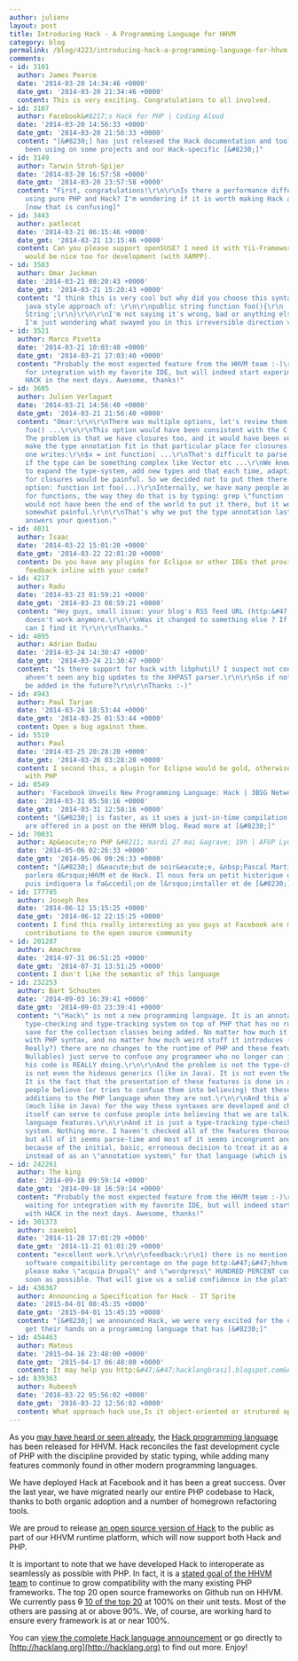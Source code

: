 ```yaml
---
author: julienv
layout: post
title: Introducing Hack - A Programming Language for HHVM
category: blog
permalink: /blog/4223/introducing-hack-a-programming-language-for-hhvm
comments:
- id: 3101
  author: James Pearce
  date: '2014-03-20 14:34:46 +0000'
  date_gmt: '2014-03-20 21:34:46 +0000'
  content: This is very exciting. Congratulations to all involved.
- id: 3107
  author: Facebook&#8217;s Hack for PHP | Coding Aloud
  date: '2014-03-20 14:56:33 +0000'
  date_gmt: '2014-03-20 21:56:33 +0000'
  content: "[&#8230;] has just released the Hack documentation and tools that we have
    been using on some projects and our Hack-specific [&#8230;]"
- id: 3149
  author: Tarwin Stroh-Spijer
  date: '2014-03-20 16:57:58 +0000'
  date_gmt: '2014-03-20 23:57:58 +0000'
  content: "First, congratulations!\r\n\r\nIs there a performance difference between
    using pure PHP and Hack? I'm wondering if it is worth making Hack a Haxe target?
    [now that is confusing]"
- id: 3443
  author: patlecat
  date: '2014-03-21 06:15:46 +0000'
  date_gmt: '2014-03-21 13:15:46 +0000'
  content: Can you please support openSUSE? I need it with Yii-Framework. Windows
    would be nice too for development (with XAMPP).
- id: 3503
  author: Omar Jackman
  date: '2014-03-21 08:20:43 +0000'
  date_gmt: '2014-03-21 15:20:43 +0000'
  content: "I think this is very cool but why did you choose this syntax versus the
    java style approach of: \r\n\r\npublic string function foo(){\r\n    return 'Some
    String';\r\n}\r\n\r\nI'm not saying it's wrong, bad or anything else negative
    I'm just wondering what swayed you in this irreversible direction versus another."
- id: 3521
  author: Marco Pivetta
  date: '2014-03-21 10:03:40 +0000'
  date_gmt: '2014-03-21 17:03:40 +0000'
  content: "Probably the most expected feature from the HHVM team :-)\r\n\r\nI'm waiting
    for integration with my favorite IDE, but will indeed start experimenting with
    HACK in the next days. Awesome, thanks!"
- id: 3605
  author: Julien Verlaguet
  date: '2014-03-21 14:56:40 +0000'
  date_gmt: '2014-03-21 21:56:40 +0000'
  content: "Omar:\r\n\r\nThere was multiple options, let's review them.\r\nint function
    foo() ...\r\n\r\nThis option would have been consistent with the C tradition.
    The problem is that we have closures too, and it would have been very hard to
    make the type annotation fit in that particular place for closures.\r\n\r\nWhen
    one writes:\r\n$x = int function( ...\r\nThat's difficult to parse, especially
    if the type can be something complex like Vector etc ...\r\nWe knew that we wanted
    to expand the type-system, add new types and that each time, adapting the parser
    for closures would be painful. So we decided not to put them there.\r\n\r\nSecond
    option: function int foo(...)\r\nInternally, we have many people and tools \"grepping\"
    for functions, the way they do that is by typing: grep \"function foo\".\r\nIt
    would not have been the end of the world to put it there, but it would have been
    somewhat painful.\r\n\r\nThat's why we put the type annotation last. I hope this
    answers your question."
- id: 4031
  author: Isaac
  date: '2014-03-22 15:01:20 +0000'
  date_gmt: '2014-03-22 22:01:20 +0000'
  content: Do you have any plugins for Eclipse or other IDEs that provide the hh_client's
    feedback inline with your code?
- id: 4217
  author: Radu
  date: '2014-03-23 01:59:21 +0000'
  date_gmt: '2014-03-23 08:59:21 +0000'
  content: "Hey guys, small issue: your blog's RSS feed URL (http:&#47;&#47;hhvm.com&#47;blog&#47;feed&#47;)
    doesn't work anymore.\r\n\r\nWas it changed to something else ? If yes, where
    can I find it ?\r\n\r\nThanks."
- id: 4895
  author: Adrian Budau
  date: '2014-03-24 14:30:47 +0000'
  date_gmt: '2014-03-24 21:30:47 +0000'
  content: "Is there support for hack with libphutil? I suspect not considering I
    ahven't seen any big updates to the XHPAST parser.\r\n\r\nSo if not, will there
    be added in the future?\r\n\r\nThanks :-)"
- id: 4943
  author: Paul Tarjan
  date: '2014-03-24 18:53:44 +0000'
  date_gmt: '2014-03-25 01:53:44 +0000'
  content: Open a bug against them.
- id: 5519
  author: Paul
  date: '2014-03-25 20:28:20 +0000'
  date_gmt: '2014-03-26 03:28:20 +0000'
  content: I second this, a plugin for Eclipse would be gold, otherwise I might stick
    with PHP
- id: 8549
  author: 'Facebook Unveils New Programming Language: Hack | 3BSG Network'
  date: '2014-03-31 05:58:16 +0000'
  date_gmt: '2014-03-31 12:58:16 +0000'
  content: "[&#8230;] is faster, as it uses a just-in-time compilation approach. Details
    are offered in a post on the HHVM blog. Read more at [&#8230;]"
- id: 70031
  author: Ap&eacute;ro PHP &#8211; mardi 27 mai &agrave; 19h | AFUP Lyon
  date: '2014-05-06 02:26:33 +0000'
  date_gmt: '2014-05-06 09:26:33 +0000'
  content: "[&#8230;] d&eacute;but de soir&eacute;e, &nbsp;Pascal Martin&nbsp;nous
    parlera d&rsquo;HHVM et de Hack. Il nous fera un petit historique d&rsquo;HHVM,
    puis indiquera la fa&ccedil;on de l&rsquo;installer et de [&#8230;]"
- id: 177785
  author: Joseph Rex
  date: '2014-06-12 15:15:25 +0000'
  date_gmt: '2014-06-12 22:15:25 +0000'
  content: I find this really interesting as you guys at Facebook are making great
    contributions to the open source community
- id: 201287
  author: Amachree
  date: '2014-07-31 06:51:25 +0000'
  date_gmt: '2014-07-31 13:51:25 +0000'
  content: I don't like the semantic of this language
- id: 232253
  author: Bart Schouten
  date: '2014-09-03 16:39:41 +0000'
  date_gmt: '2014-09-03 23:39:41 +0000'
  content: "\"Hack\" is not a new programming language. It is an annotation-based
    type-checking and type-tracking system on top of PHP that has no runtime implications
    save for the collection classes being added. No matter how much it integrates
    with PHP syntax, and no matter how much weird stuff it introduces (Nullable types?
    Really?) there are no changes to the runtime of PHP and these features (like the
    Nullables) just serve to confuse any programmer who no longer can intuit what
    his code is REALLY doing.\r\n\r\nAnd the problem is not the type-checking. It
    is not even the hideous generics (like in Java). It is not even the Nullables.
    It is the fact that the presentation of these features is done in a way that makes
    people believe (or tries to confuse them into believing) that these are really
    additions to the PHP language when they are not.\r\n\r\nAnd this also has implications
    (much like in Java) for the way these syntaxes are developed and chosen. The syntax
    itself can serve to confuse people into believing that we are talking about core
    language features.\r\n\r\nAnd it is just a type-tracking type-checking warning-generating
    system. Nothing more. I haven't checked all of the features thoroughly (like Shapes)
    but all of it seems parse-time and most of it seems incongruent and ill-designed
    because of the initial, basic, erroneous decision to treat it as a \"language\"
    instead of as an \"annotation system\" for that language (which is PHP)."
- id: 242261
  author: The king
  date: '2014-09-18 09:59:14 +0000'
  date_gmt: '2014-09-18 16:59:14 +0000'
  content: "Probably the most expected feature from the HHVM team :-)\r\n\r\nI&rsquo;m
    waiting for integration with my favorite IDE, but will indeed start experimenting
    with HACK in the next days. Awesome, thanks!"
- id: 301373
  author: zaxebo1
  date: '2014-11-20 17:01:29 +0000'
  date_gmt: '2014-11-21 01:01:29 +0000'
  content: "excellent work.\r\n\r\nfeedback:\r\n1) there is no mention of \"wordpress\"
    software compaitibility percentage on the page http:&#47;&#47;hhvm.com&#47;frameworks&#47;\r\n\r\n2)
    please make \"acquia Drupal\" and \"wordpress\" HUNDRED PERCENT compatible As
    soon as possible. That will give us a solid confidence in the platform too."
- id: 436367
  author: Announcing a Specification for Hack - IT Sprite
  date: '2015-04-01 08:45:35 +0000'
  date_gmt: '2015-04-01 15:45:35 +0000'
  content: "[&#8230;] we announced Hack, we were very excited for the community to
    get their hands on a programming language that has [&#8230;]"
- id: 454463
  author: Mateus
  date: '2015-04-16 23:48:00 +0000'
  date_gmt: '2015-04-17 06:48:00 +0000'
  content: It may help you http:&#47;&#47;hacklangbrasil.blogspot.com&#47;2014&#47;11&#47;hack-plugin-to-sublime-text.html?m=1
- id: 839363
  author: Rubeesh
  date: '2016-03-22 05:56:02 +0000'
  date_gmt: '2016-03-22 12:56:02 +0000'
  content: What approach hack use,Is it object-oriented or strutured approach?
---
```


As you [may have heard or seen already](https://code.facebook.com/posts/264544830379293/hack-a-new-programming-language-for-hhvm/), the [Hack programming language](http://hacklang.org) has been released for HHVM. Hack reconciles the fast development cycle of PHP with the discipline provided by static typing, while adding many features commonly found in other modern programming languages.

<!--truncate-->

We have deployed Hack at Facebook and it has been a great success. Over the last year, we have migrated nearly our entire PHP codebase to Hack, thanks to both organic adoption and a number of homegrown refactoring tools.

We are proud to release [an open source version of Hack](https://github.com/facebook/hhvm/tree/master/hphp/hack) to the public as part of our HHVM runtime platform, which will now support both Hack and PHP.

It is important to note that we have developed Hack to interoperate as seamlessly as possible with PHP. In fact, it is a [stated goal of the HHVM team](http://hhvm.com/blog/2014/02/24/hhvm-the-next-six-months/) to continue to grow compatibility with the many existing PHP frameworks. The top 20 open source frameworks on Github run on HHVM. We currently pass <del>9</del> [10 of the top 20](http://hhvm.com/frameworks) at 100% on their unit tests. Most of the others are passing at or above 90%. We, of course, are working hard to ensure every framework is at or near 100%.

You can [view the complete Hack language announcement](https://code.facebook.com/posts/264544830379293/hack-a-new-programming-language-for-hhvm/) or go directly to [http://hacklang.org](http://hacklang.org) to find out more. Enjoy!
